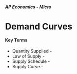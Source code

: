 ##### AP Economics - Micro

# Demand Curves

#### Key Terms

* Quantity Supplied - 
* Law of Supply - 
* Supply Schedule - 
* Supply Curve - 







